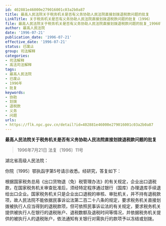 ```yaml
---
id: 402881e46000e279016001c03a2b0a87
title: 最高人民法院关于税务机关是否有义务协助人民法院直接划拨退税款问题的批复
LinkTitle: 关于税务机关是否有义务协助人民法院直接划拨退税款问题的批复（1996）
file: 最高人民法院关于税务机关是否有义务协助人民法院直接划拨退税款问题的批复_19960721_402881e46000e279016001c03a2b0a87.docx
author: 最高人民法院
date: '1996-07-21'
publication_date: '1996-07-21'
effective_date: '1996-07-21'
status: 已废止
group: 司法解释
categories:
- 司法解释
- 高法司法解释
tags:
- 最高人民法院
- 已废止
- 1996年
- 批复
keywords:
- 协助
- 划拨
- 退税款
- 义务
- 问题
urls:
- https://flk.npc.gov.cn/detail?id=402881e46000e279016001c03a2b0a87
---
```


**最高人民法院关于税务机关是否有义务协助人民法院直接划拨退税款问题的批复**

> 1996年7月21日 法复〔1996〕11号

湖北省高级人民法院：

你院〔1995〕鄂执函字第5号请示收悉。经研究，答复如下：

根据国家税务总局《出口货物退（免）税管理办法》的有关规定，企业出口退税款，在国家税务机关审查批准后，须经特定程序通过银行（国库）办理退库手续退给出口企业。国家税务机关只是企业出口退税的审核、审批机关，并不持有退税款项，故人民法院不能依据民事诉讼法第二百二十八条的规定，要求税务机关直接划拨被执行人应当得到的退税款项，但可依照民事诉讼法的有关规定，要求税务机关提供被执行人在银行的退税账户、退税数额及退税时间等情况，并依据税务机关提供的被执行人的退税账户，依法通知有关银行对需执行的款项予以冻结或划拨。
